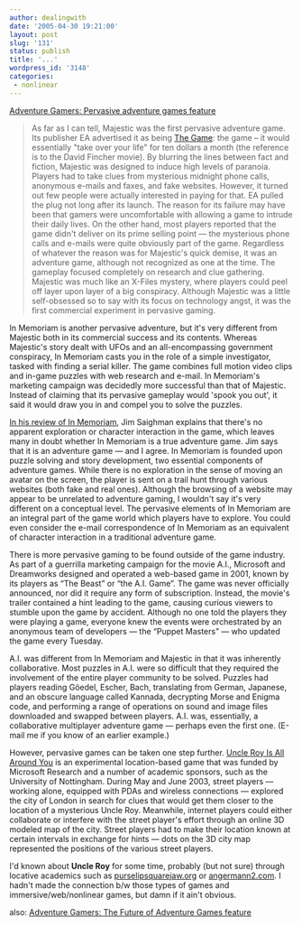 ```yaml
---
author: dealingwith
date: '2005-04-30 19:21:00'
layout: post
slug: '131'
status: publish
title: '...'
wordpress_id: '3148'
categories:
 - nonlinear
---
```


[Adventure Gamers: Pervasive adventure games feature][1]

> As far as I can tell, Majestic was the first pervasive adventure game. Its
publisher EA advertised it as being [The Game][2]: the game – it would
essentially "take over your life" for ten dollars a month (the reference is to
the David Fincher movie). By blurring the lines between fact and fiction,
Majestic was designed to induce high levels of paranoia. Players had to take
clues from mysterious midnight phone calls, anonymous e-mails and faxes, and
fake websites. However, it turned out few people were actually interested in
paying for that. EA pulled the plug not long after its launch. The reason for
its failure may have been that gamers were uncomfortable with allowing a game
to intrude their daily lives. On the other hand, most players reported that
the game didn't deliver on its prime selling point — the mysterious phone
calls and e-mails were quite obviously part of the game. Regardless of
whatever the reason was for Majestic's quick demise, it was an adventure game,
although not recognized as one at the time. The gameplay focused completely on
research and clue gathering. Majestic was much like an X-Files mystery, where
players could peel off layer upon layer of a big conspiracy. Although Majestic
was a little self-obsessed so to say with its focus on technology angst, it
was the first commercial experiment in pervasive gaming.


In Memoriam is another pervasive adventure, but it's very different from
Majestic both in its commercial success and its contents. Whereas Majestic's
story dealt with UFOs and an all-encompassing government conspiracy, In
Memoriam casts you in the role of a simple investigator, tasked with finding a
serial killer. The game combines full motion video clips and in-game puzzles
with web research and e-mail. In Memoriam's marketing campaign was decidedly
more successful than that of Majestic. Instead of claiming that its pervasive
gameplay would 'spook you out', it said it would draw you in and compel you to
solve the puzzles.


[In his review of In Memoriam][3], Jim Saighman explains that there's no
apparent exploration or character interaction in the game, which leaves many
in doubt whether In Memoriam is a true adventure game. Jim says that it is an
adventure game — and I agree. In Memoriam is founded upon puzzle solving and
story development, two essential components of adventure games. While there is
no exploration in the sense of moving an avatar on the screen, the player is
sent on a trail hunt through various websites (both fake and real ones).
Although the browsing of a website may appear to be unrelated to adventure
gaming, I wouldn't say it's very different on a conceptual level. The
pervasive elements of In Memoriam are an integral part of the game world which
players have to explore. You could even consider the e-mail correspondence of
In Memoriam as an equivalent of character interaction in a traditional
adventure game.


There is more pervasive gaming to be found outside of the game industry. As
part of a guerrilla marketing campaign for the movie A.I., Microsoft and
Dreamworks designed and operated a web-based game in 2001, known by its
players as “The Beast” or “the A.I. Game”. The game was never officially
announced, nor did it require any form of subscription. Instead, the movie's
trailer contained a hint leading to the game, causing curious viewers to
stumble upon the game by accident. Although no one told the players they were
playing a game, everyone knew the events were orchestrated by an anonymous
team of developers — the “Puppet Masters” — who updated the game every
Tuesday.


A.I. was different from In Memoriam and Majestic in that it was inherently
collaborative. Most puzzles in A.I. were so difficult that they required the
involvement of the entire player community to be solved. Puzzles had players
reading Göedel, Escher, Bach, translating from German, Japanese, and an
obscure language called Kannada, decrypting Morse and Enigma code, and
performing a range of operations on sound and image files downloaded and
swapped between players. A.I. was, essentially, a collaborative multiplayer
adventure game — perhaps even the first one. (E-mail me if you know of an
earlier example.)


However, pervasive games can be taken one step further. [Uncle Roy Is All
Around You][4] is an experimental location-based game that was funded by
Microsoft Research and a number of academic sponsors, such as the University
of Nottingham. During May and June 2003, street players — working alone,
equipped with PDAs and wireless connections — explored the city of London in
search for clues that would get them closer to the location of a mysterious
Uncle Roy. Meanwhile, internet players could either collaborate or interfere
with the street player's effort through an online 3D modeled map of the city.
Street players had to make their location known at certain intervals in
exchange for hints — dots on the 3D city map represented the positions of the
various street players.

I'd known about **Uncle Roy** for some time, probably (but not sure) through
locative academics such as [purselipsquarejaw.org][5] or [angermann2.com][6].
I hadn't made the connection b/w those types of games and
immersive/web/nonlinear games, but damn if it ain't obvious.

also: [Adventure Gamers: The Future of Adventure Games feature][7]


   [1]: http://www.adventuregamers.com/display.php?id=324

   [2]: http://www.imdb.com/title/tt0119174/

   [3]: http://www.adventuregamers.com/display.php?id=310

   [4]: http://www.uncleroyallaroundyou.co.uk/

   [5]: http://www.purselipsquarejaw.org/

   [6]: http://www.angermann2.com/

   [7]: http://www.adventuregamers.com/display.php?id=318

   

